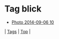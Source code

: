 <!--
title: Tag blick
date: 2020-06-28T15:02:24.979Z
tags:
-->
# Tag blick

 * [Photo 2014-09-06 10](96776409567.md)

| [Tags](tags.md) | [Top](index.md) |

